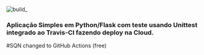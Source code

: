 ![build_](https://github.com/Agricio-Moraes/devopslab/actions/workflows/main.yml/badge.svg)
### Aplicação Simples em Python/Flask com teste usando Unittest integrado ao Travis-CI fazendo deploy na Cloud.
#SQN changed to GitHub Actions (free)
